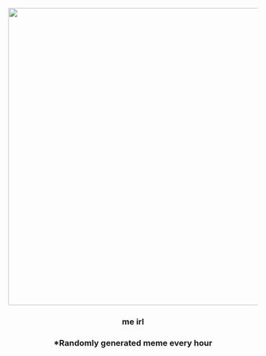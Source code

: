 <p align="center">
        <img src="https://i.redd.it/ssr14wqulgs81.png" width="600" height="600">
        </p>
        <h3 align="center">me irl</h3>
        <h3 align="center">*Randomly generated meme every hour</h3>
    